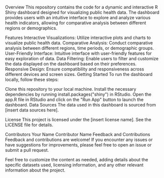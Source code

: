 Overview
This repository contains the code for a dynamic and interactive R Shiny dashboard designed for visualizing public health data. The dashboard provides users with an intuitive interface to explore and analyze various health indicators, allowing for comparative analysis between different regions or demographics.

Features
Interactive Visualizations: Utilize interactive plots and charts to visualize public health data.
Comparative Analysis: Conduct comparative analysis between different regions, time periods, or demographic groups.
User-Friendly Interface: Intuitive interface with user-friendly features for easy exploration of data.
Data Filtering: Enable users to filter and customize the data displayed on the dashboard based on their preferences.
Responsive Design: Ensure compatibility and responsiveness across different devices and screen sizes.
Getting Started
To run the dashboard locally, follow these steps:

Clone this repository to your local machine.
Install the necessary dependencies by running install.packages("shiny") in RStudio.
Open the app.R file in RStudio and click on the "Run App" button to launch the dashboard.
Data Sources
The data used in this dashboard is sourced from [insert data sources here].

License
This project is licensed under the [insert license name]. See the LICENSE file for details.

Contributors
Your Name
Contributor Name
Feedback and Contributions
Feedback and contributions are welcome! If you encounter any issues or have suggestions for improvements, please feel free to open an issue or submit a pull request.

Feel free to customize the content as needed, adding details about the specific datasets used, licensing information, and any other relevant information about the project.
